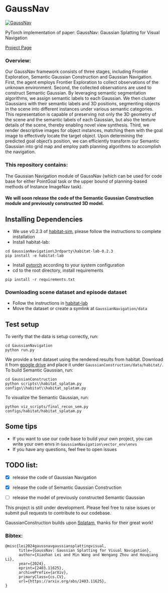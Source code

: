 # GaussNav

[![GaussNav](https://img.youtube.com/vi/FaNMKMDKrkA/maxresdefault.jpg)](https://youtu.be/FaNMKMDKrkA)

PyTorch implementation of paper: GaussNav: Gaussian Splatting for Visual Navigation

[Project Page](https://xiaohanlei.github.io/projects/GaussNav/)<br />

### Overview:

Our GaussNav framework consists of three stages, including Frontier Exploration, Semantic Gaussian Construction and Gaussian Navigation. First, the agent employs Frontier Exploration to collect observations of the unknown environment. Second, the collected observations are used to construct Semantic Gaussian. By leveraging semantic segmentation algorithms, we assign semantic labels to each Gaussian. We then cluster Gaussians with their semantic labels and 3D positions, segmenting objects in the scene into different instances under various semantic categories. This representation is capable of preserving not only the 3D geometry of the scene and the semantic labels of each Gaussian, but also the texture details of the scene, thereby enabling novel view synthesis. Third, we render descriptive images for object instances, matching them with the goal image to effectively locate the target object. Upon determining the predicted goal object’s position, we can efficiently transform our Semantic Gaussian into grid map and employ path planning algorithms to accomplish the navigation.

### This repository contains:

The Gaussian Navigation module of GaussNav (which can be used for code base for either PointGoal task or the upper bound of planning-based methods of Instance ImageNav task).
#### We will soon release the code of the Semantic Gaussian Construction module and previously constructed 3D model.

## Installing Dependencies
- We use v0.2.3 of [habitat-sim](https://github.com/facebookresearch/habitat-sim), please follow the instructions to complete installation
- Install habitat-lab:
```
cd GaussianNavigation\3rdparty\habitat-lab-0.2.3
pip install -e habitat-lab
```
- Install [pytorch](https://pytorch.org/) according to your system configuration
- cd to the root directory, install requirements
```
pip install -r requirements.txt
```

### Downloading scene dataset and episode dataset
- Follow the instructions in [habitat-lab](https://github.com/facebookresearch/habitat-lab/blob/main/DATASETS.md)
- Move the dataset or create a symlink at `GaussianNavigation/data`

## Test setup
To verify that the data is setup correctly, run:
```
cd GaussianNavigation
python run.py
```
We provide a test dataset using the rendered results from habitat. Download it from [google drive](https://drive.google.com/file/d/1zCOSS-F6SFjFbMY-oad2eGb7YdkxWNnY/view?usp=sharing) and place it under `GaussianConstruction/data/habitat/`. To build Semantic Gaussian, run:
```
cd GaussianConstruction
python scripts\\habitat_splatam.py configs\\habitat\\habitat_splatam.py
```
To visualize the Semantic Gaussian, run:
```
python viz_scripts/final_recon_sem.py configs/habitat/habitat_splatam.py
```

## Some tips
- If you want to use our code base to build your own project, you can write your own envs in `GaussianNavigation\vector_env\envs`
- If you have any questions, feel free to open issues




## TODO list:
- [x] release the code of Gaussian Navigation
- [x] release the code of Semantic Gaussian Construction
- [ ] release the model of previously constructed Semantic Gaussian


This project is still under development. Please feel free to raise issues or submit pull requests to contribute to our codebase.

GaussianConstruction builds upon [Splatam](https://github.com/spla-tam/SplaTAM), thanks for their great work!

### Bibtex:
```
@misc{lei2024gaussnavgaussiansplattingvisual,
      title={GaussNav: Gaussian Splatting for Visual Navigation}, 
      author={Xiaohan Lei and Min Wang and Wengang Zhou and Houqiang Li},
      year={2024},
      eprint={2403.11625},
      archivePrefix={arXiv},
      primaryClass={cs.CV},
      url={https://arxiv.org/abs/2403.11625}, 
}
```

